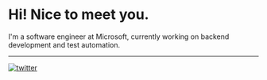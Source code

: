 # Hi! Nice to meet you.

I'm a software engineer at Microsoft, currently working on backend development and test automation. 

---


      
[![twitter](https://img.shields.io/twitter/follow/mariogzsl)](https://twitter.com/intent/follow?screen_name=mariogzsl)
